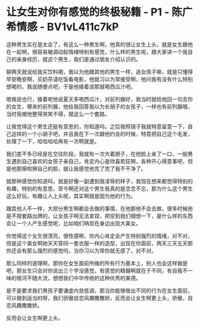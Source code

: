 # 让女生对你有感觉的终极秘籍 - P1 - 陈广希情感 - BV1vL411c7kP

这种男生实在是太会了，有这么一种男生啊，他真的很让女生上头，就是女生跟他在一起啊，很容易被调动起情绪特别有感觉，什么样的男生呢，跟大家讲一个我自己的亲身经历，就这个男生，我们是通过朋友介绍认识的。

聊两天就说给我买饮料喝，我以为他跟其他的男生一样，追女孩子嘛，就是只懂得早安晚安啊，买奶茶请吃饭看电影，他就习以为常接受啊，他问我有没有什么特别想喝的，我说随便点吧，于是他接着说那就喝西瓜汁吧。

嗯我说也行，接着呢他说夏天多喝西瓜汁，对前列腺好，我当时就给他回一句去你的女生，哪来的前列腺，他给我回答我以为长胡子的女孩子，一样也有前列腺哦，当时我被他整得哭笑不得，就这么一个套路。

让我觉得这个男生还挺有意思的，你知道吗，之后我照镜子我就特意留意一下，自己这样的一个小胡子吧，并且我在下一次跟他约会的时候，特意把自己这个毛发，处理了一下，哈哈哈哈再有一次啊就是。

我们差不多已经是在交往阶段，我就有一次大着胆子，在他脸上亲了一口，一般男生遇到自己喜欢的女孩子亲自己，肯定内心是欣喜若狂啊，各种开心得意事吧，但是他那擦啦擦自己的脸，就让我感觉他完了完了我不干净了。

就那种感觉你知道吗，就是好像一副遭到我凌辱的样子，我现在想来都觉得特别的有趣，特别的有意思，至今啊还对这个男生我真的是念念不忘，那为什么这个男生这么好玩，有趣让人上头呢，其实啊就是因为他的行为。

跟其他人不一样，大部分男生啊都会去做的事情，在他那他不会去做，很多时候他是不按套路出牌的，让女孩子啊无法拿捏，把空到我们细想一下，是什么样的东西会让一个人产生感觉呢，比如咱们呐现在身边出现大美女。

你觉得这个女生很漂亮，很性感啊，你内心肯定会产生特别强烈的情绪，对不对，但是这个美女啊她天天穿同一套衣服一样的造型，出现在你面前，两天三天五天那你还会有那么强烈的感觉吗，当你习以为常你就无感了，对不对。

那么同样的道理啊，那你在女生面前所做的所有行为基本上，别人也会这样做是吧，那女生只会对你说出三个字没感觉，有感觉的精髓啊就在于不同，有自我不一味的银河不随大流，想想我们中华传统的这种优秀的美德。

是不是要求我们男孩子要谦虚内敛低调，那当你能够做出不同的行为在女生面前，可以做到适当的呀，我们骄傲自恋风趣撒撒娇，反而会让女生啊更上头，骄傲，自恋风趣撒撒娇。

反而会让女生啊更上头。